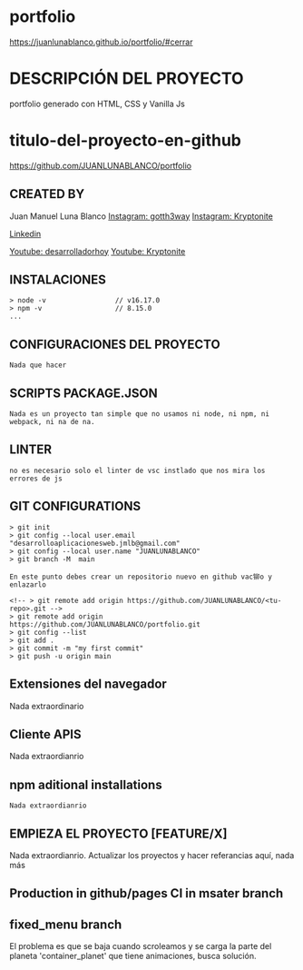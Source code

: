 # portfolio

  https://juanlunablanco.github.io/portfolio/#cerrar

# DESCRIPCIÓN DEL PROYECTO
  portfolio generado con HTML, CSS y Vanilla Js
# titulo-del-proyecto-en-github

  https://github.com/JUANLUNABLANCO/portfolio

## CREATED BY

Juan Manuel Luna Blanco
[Instagram: gotth3way](https://www.instagram.com/gotth3way.apis/)
[Instagram: Kryptonite](https://www.instagram.com/kryptonite.original/)

[Linkedin](https://www.linkedin.com/in/juan-manuel-luna-blanco-180a1570/)

[Youtube: desarrolladorhoy](https://www.youtube.com/channel/UCSEwIRkDJxLkbvKHOAcw_Xw)
[Youtube: Kryptonite](https://www.youtube.com/channel/UCSEwIRkDJxLkbvKHOAcw_Xw)

## INSTALACIONES

	> node -v                 // v16.17.0
	> npm -v                  // 8.15.0
	...
	
## CONFIGURACIONES DEL PROYECTO

	Nada que hacer
	
## SCRIPTS PACKAGE.JSON

	Nada es un proyecto tan simple que no usamos ni node, ni npm, ni webpack, ni na de na.
	
## LINTER

	no es necesario solo el linter de vsc instlado que nos mira los errores de js
	
## GIT CONFIGURATIONS

	> git init
	> git config --local user.email "desarrolloaplicacionesweb.jmlb@gmail.com"
	> git config --local user.name "JUANLUNABLANCO"
	> git branch -M  main

	En este punto debes crear un repositorio nuevo en github vac铆o y enlazarlo

	<!-- > git remote add origin https://github.com/JUANLUNABLANCO/<tu-repo>.git -->
	> git remote add origin https://github.com/JUANLUNABLANCO/portfolio.git
	> git config --list
	> git add .
	> git commit -m "my first commit"
	> git push -u origin main
	
## Extensiones del navegador

  Nada extraordinario

## Cliente APIS

  Nada extraordianrio
## npm aditional installations

	Nada extraordianrio

## EMPIEZA EL PROYECTO [FEATURE/X]

  Nada extraordianrio. Actualizar los proyectos y hacer referancias aquí, nada más

## Production in github/pages CI in msater branch

## fixed_menu branch

El problema es que se baja cuando scroleamos y se carga la parte del planeta 'container_planet' que tiene animaciones, busca solución.


